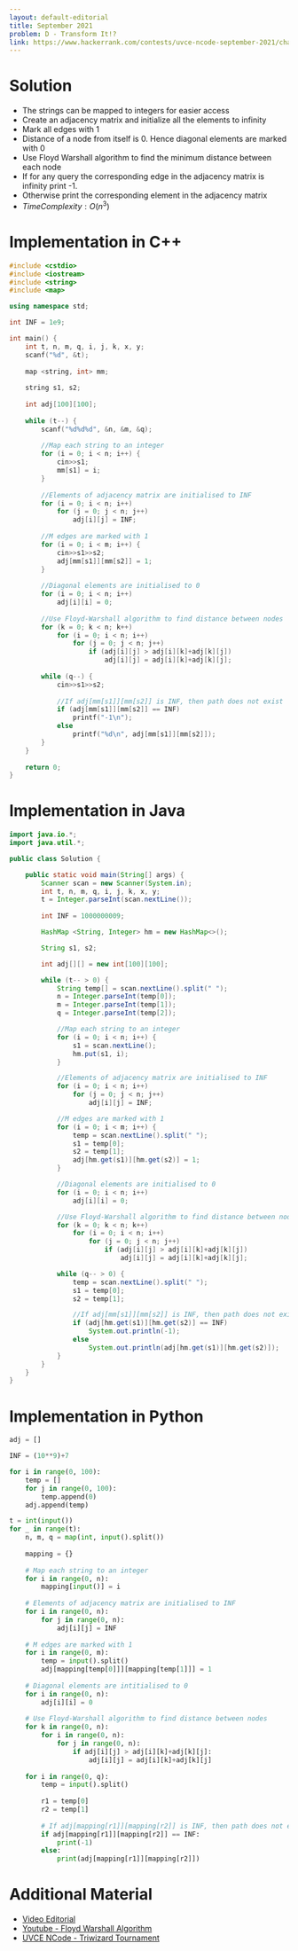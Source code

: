 ```yaml
---
layout: default-editorial
title: September 2021
problem: D - Transform It!?
link: https://www.hackerrank.com/contests/uvce-ncode-september-2021/challenges/d-transform-it
---
```

# Solution

- The strings can be mapped to integers for easier access
- Create an adjacency matrix and initialize all the elements to infinity
- Mark all edges with 1
- Distance of a node from itself is 0. Hence diagonal elements are marked with 0
- Use Floyd Warshall algorithm to find the minimum distance between each node
- If for any query the corresponding edge in the adjacency matrix is infinity print -1.
- Otherwise print the corresponding element in the adjacency matrix
- $Time Complexity: O(n^3)$

$$$$

# Implementation in C++

```cpp
#include <cstdio>
#include <iostream>
#include <string>
#include <map>

using namespace std;

int INF = 1e9;

int main() {
    int t, n, m, q, i, j, k, x, y;
    scanf("%d", &t);
    
    map <string, int> mm;
    
    string s1, s2;
    
    int adj[100][100];
    
    while (t--) {
        scanf("%d%d%d", &n, &m, &q);
        
        //Map each string to an integer
        for (i = 0; i < n; i++) {
            cin>>s1;
            mm[s1] = i;
        }
        
        //Elements of adjacency matrix are initialised to INF
        for (i = 0; i < n; i++)
            for (j = 0; j < n; j++)
                adj[i][j] = INF;
        
        //M edges are marked with 1
        for (i = 0; i < m; i++) {
            cin>>s1>>s2;
            adj[mm[s1]][mm[s2]] = 1;
        }
        
        //Diagonal elements are initialised to 0
        for (i = 0; i < n; i++)
            adj[i][i] = 0;
        
        //Use Floyd-Warshall algorithm to find distance between nodes
        for (k = 0; k < n; k++)
            for (i = 0; i < n; i++)
                for (j = 0; j < n; j++)
                    if (adj[i][j] > adj[i][k]+adj[k][j])
                        adj[i][j] = adj[i][k]+adj[k][j];
        
        while (q--) {
            cin>>s1>>s2;
            
            //If adj[mm[s1]][mm[s2]] is INF, then path does not exist
            if (adj[mm[s1]][mm[s2]] == INF)
                printf("-1\n");
            else
                printf("%d\n", adj[mm[s1]][mm[s2]]);
        }
    }
    
    return 0;
}
```

$$$$

# Implementation in Java

```java
import java.io.*;
import java.util.*;

public class Solution {

    public static void main(String[] args) {
        Scanner scan = new Scanner(System.in);
        int t, n, m, q, i, j, k, x, y;
        t = Integer.parseInt(scan.nextLine());
        
        int INF = 1000000009;

        HashMap <String, Integer> hm = new HashMap<>();

        String s1, s2;

        int adj[][] = new int[100][100];

        while (t-- > 0) {
            String temp[] = scan.nextLine().split(" ");
            n = Integer.parseInt(temp[0]);
            m = Integer.parseInt(temp[1]);
            q = Integer.parseInt(temp[2]);

            //Map each string to an integer
            for (i = 0; i < n; i++) {
                s1 = scan.nextLine();
                hm.put(s1, i);
            }

            //Elements of adjacency matrix are initialised to INF
            for (i = 0; i < n; i++)
                for (j = 0; j < n; j++)
                    adj[i][j] = INF;

            //M edges are marked with 1
            for (i = 0; i < m; i++) {
                temp = scan.nextLine().split(" ");
                s1 = temp[0];
                s2 = temp[1];
                adj[hm.get(s1)][hm.get(s2)] = 1;
            }

            //Diagonal elements are initialised to 0
            for (i = 0; i < n; i++)
                adj[i][i] = 0;

            //Use Floyd-Warshall algorithm to find distance between nodes
            for (k = 0; k < n; k++)
                for (i = 0; i < n; i++)
                    for (j = 0; j < n; j++)
                        if (adj[i][j] > adj[i][k]+adj[k][j])
                            adj[i][j] = adj[i][k]+adj[k][j];

            while (q-- > 0) {
                temp = scan.nextLine().split(" ");
                s1 = temp[0];
                s2 = temp[1];

                //If adj[mm[s1]][mm[s2]] is INF, then path does not exist
                if (adj[hm.get(s1)][hm.get(s2)] == INF)
                    System.out.println(-1);
                else
                    System.out.println(adj[hm.get(s1)][hm.get(s2)]);
            }
        }
    }
}
```

$$$$

# Implementation in Python

```python
adj = []

INF = (10**9)+7

for i in range(0, 100):
    temp = []
    for j in range(0, 100):
        temp.append(0)
    adj.append(temp)

t = int(input())
for _ in range(t):
    n, m, q = map(int, input().split())
    
    mapping = {}
    
    # Map each string to an integer
    for i in range(0, n):
        mapping[input()] = i
        
    # Elements of adjacency matrix are initialised to INF
    for i in range(0, n):
        for j in range(0, n):
            adj[i][j] = INF
        
    # M edges are marked with 1
    for i in range(0, m):
        temp = input().split()
        adj[mapping[temp[0]]][mapping[temp[1]]] = 1
        
    # Diagonal elements are intitialised to 0
    for i in range(0, n):
        adj[i][i] = 0
        
    # Use Floyd-Warshall algorithm to find distance between nodes
    for k in range(0, n):
        for i in range(0, n):
            for j in range(0, n):
                if adj[i][j] > adj[i][k]+adj[k][j]:
                    adj[i][j] = adj[i][k]+adj[k][j]
                    
    for i in range(0, q):
        temp = input().split()
        
        r1 = temp[0]
        r2 = temp[1]
        
        # If adj[mapping[r1]][mapping[r2]] is INF, then path does not exist
        if adj[mapping[r1]][mapping[r2]] == INF:
            print(-1)
        else:
            print(adj[mapping[r1]][mapping[r2]])
```

$$$$

# Additional Material

- [Video Editorial](https://www.youtube.com/watch?v=sCGkeyajwz4)
- [Youtube - Floyd Warshall Algorithm](https://www.youtube.com/watch?v=oNI0rf2P9gE)
- [UVCE NCode - Triwizard Tournament](https://www.hackerrank.com/contests/uvce-ncode-april-2020/challenges/triwizard-tournament-1)


